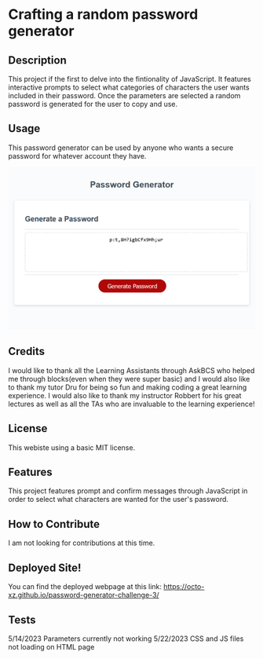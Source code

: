 # Crafting a random password generator
## Description

This project if the first to delve into the fintionality of JavaScript. It features interactive prompts to select what categories of characters the user wants included in their password. Once the parameters are selected a random password is generated for the user to copy and use.

## Usage

This password generator can be used by anyone who wants a secure password for whatever account they have.

![a picture of the password generator site. There is a created password inside the text field and there is a large red button to generate a password underneath.](./images/passwordGeneratorSC.png)

## Credits

I would like to thank all the Learning Assistants through AskBCS who helped me through blocks(even when they were super basic) and I would also like to thank my tutor Dru for being so fun and making coding a great learning experience. I would also like to thank my instructor Robbert for his great lectures as well as all the TAs who are invaluable to the learning experience!

## License

This webiste using a basic MIT license.

## Features

This project features prompt and confirm messages through JavaScript in order to select what characters are wanted for the user's password.

## How to Contribute

I am not looking for contributions at this time.

## Deployed Site!

You can find the deployed webpage at this link: https://octo-xz.github.io/password-generator-challenge-3/ 

## Tests

5/14/2023 Parameters currently not working
5/22/2023 CSS and JS files not loading on HTML page
